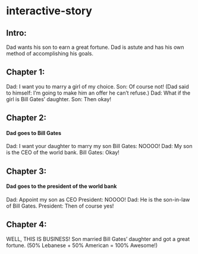 # interactive-story

## Intro:
Dad wants his son to earn a great fortune. Dad is astute and has his own method of accomplishing his goals.

## Chapter 1:
Dad: I want you to marry  a girl of my choice.
Son: Of course not!
(Dad said to himself: I’m going to make him an offer he can’t refuse.)
Dad: What if the girl is Bill Gates’ daughter.
Son: Then okay!

## Chapter 2:
#### Dad goes to Bill Gates
Dad: I want your daughter to marry my son
Bill Gates: NOOOO!
Dad: My son is the CEO of the world bank.
Bill Gates: Okay!

## Chapter 3:
#### Dad goes to the president of the world bank
Dad: Appoint my son as CEO
President:  NOOOO!
Dad: He is the son-in-law of  Bill Gates.
President: Then of course yes!

## Chapter 4:
WELL, THIS IS BUSINESS!
Son married Bill Gates’ daughter and got a great fortune. (50% Lebanese + 50% American = 100% Awesome!)


